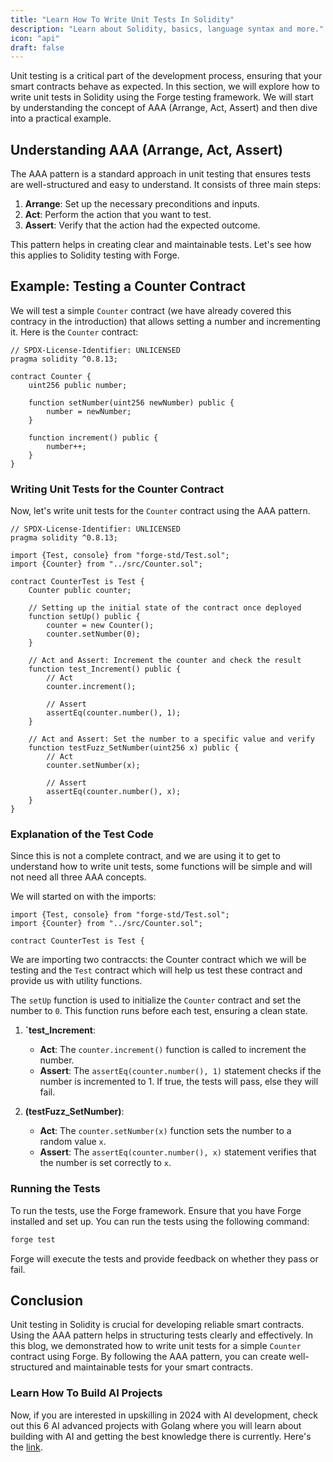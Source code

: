 ```yaml
---
title: "Learn How To Write Unit Tests In Solidity"
description: "Learn about Solidity, basics, language syntax and more."
icon: "api"
draft: false
---
```


Unit testing is a critical part of the development process, ensuring that your smart contracts behave as expected. In this section, we will explore how to write unit tests in Solidity using the Forge testing framework. We will start by understanding the concept of AAA (Arrange, Act, Assert) and then dive into a practical example.

## Understanding AAA (Arrange, Act, Assert)

The AAA pattern is a standard approach in unit testing that ensures tests are well-structured and easy to understand. It consists of three main steps:

1. **Arrange**: Set up the necessary preconditions and inputs.
2. **Act**: Perform the action that you want to test.
3. **Assert**: Verify that the action had the expected outcome.

This pattern helps in creating clear and maintainable tests. Let's see how this applies to Solidity testing with Forge.

## Example: Testing a Counter Contract

We will test a simple `Counter` contract (we have already covered this contracy in the introduction) that allows setting a number and incrementing it. Here is the `Counter` contract:

```solidity
// SPDX-License-Identifier: UNLICENSED
pragma solidity ^0.8.13;

contract Counter {
    uint256 public number;

    function setNumber(uint256 newNumber) public {
        number = newNumber;
    }

    function increment() public {
        number++;
    }
}
```

### Writing Unit Tests for the Counter Contract

Now, let's write unit tests for the `Counter` contract using the AAA pattern.

```solidity
// SPDX-License-Identifier: UNLICENSED
pragma solidity ^0.8.13;

import {Test, console} from "forge-std/Test.sol";
import {Counter} from "../src/Counter.sol";

contract CounterTest is Test {
    Counter public counter;

    // Setting up the initial state of the contract once deployed
    function setUp() public {
        counter = new Counter();
        counter.setNumber(0);
    }

    // Act and Assert: Increment the counter and check the result
    function test_Increment() public {
        // Act
        counter.increment();

        // Assert
        assertEq(counter.number(), 1);
    }

    // Act and Assert: Set the number to a specific value and verify
    function testFuzz_SetNumber(uint256 x) public {
        // Act
        counter.setNumber(x);

        // Assert
        assertEq(counter.number(), x);
    }
}
```

### Explanation of the Test Code

Since this is not a complete contract, and we are using it to get to understand how to write unit tests, some functions will be simple and will not need all three AAA concepts.

We will started on with the imports:

```solidity
import {Test, console} from "forge-std/Test.sol";
import {Counter} from "../src/Counter.sol";

contract CounterTest is Test {
```

We are importing two contraccts: the Counter contract which we will be testing and the `Test` contract which will help us test these contract and provide us with utility functions.

The `setUp` function is used to initialize the `Counter` contract and set the number to `0`. This function runs before each test, ensuring a clean state.

1. **`test_Increment**:

   - **Act**: The `counter.increment()` function is called to increment the number.
   - **Assert**: The `assertEq(counter.number(), 1)` statement checks if the number is incremented to 1. If true, the tests will pass, else they will fail.

2. **(testFuzz_SetNumber)**:
   - **Act**: The `counter.setNumber(x)` function sets the number to a random value `x`.
   - **Assert**: The `assertEq(counter.number(), x)` statement verifies that the number is set correctly to `x`.

### Running the Tests

To run the tests, use the Forge framework. Ensure that you have Forge installed and set up. You can run the tests using the following command:

```bash
forge test
```

Forge will execute the tests and provide feedback on whether they pass or fail.

## Conclusion

Unit testing in Solidity is crucial for developing reliable smart contracts. Using the AAA pattern helps in structuring tests clearly and effectively. In this blog, we demonstrated how to write unit tests for a simple `Counter` contract using Forge. By following the AAA pattern, you can create well-structured and maintainable tests for your smart contracts.

### Learn How To Build AI Projects

Now, if you are interested in upskilling in 2024 with AI development, check out this 6 AI advanced projects with Golang where you will learn about building with AI and getting the best knowledge there is currently. Here's the [link](https://akhilsharmatech.gumroad.com/l/zgxqq).

